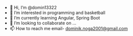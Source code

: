 - 👋 Hi, I’m @domin13322
- 👀 I’m interested in programming and basketball
- 🌱 I’m currently learning Angular, Spring Boot
- 💞️ I’m looking to collaborate on ...
- 📫 How to reach me email- dominik.noga2001@gmail.com

<!---
domin13322/domin13322 is a ✨ special ✨ repository because its `README.md` (this file) appears on your GitHub profile.
You can click the Preview link to take a look at your changes.
--->
